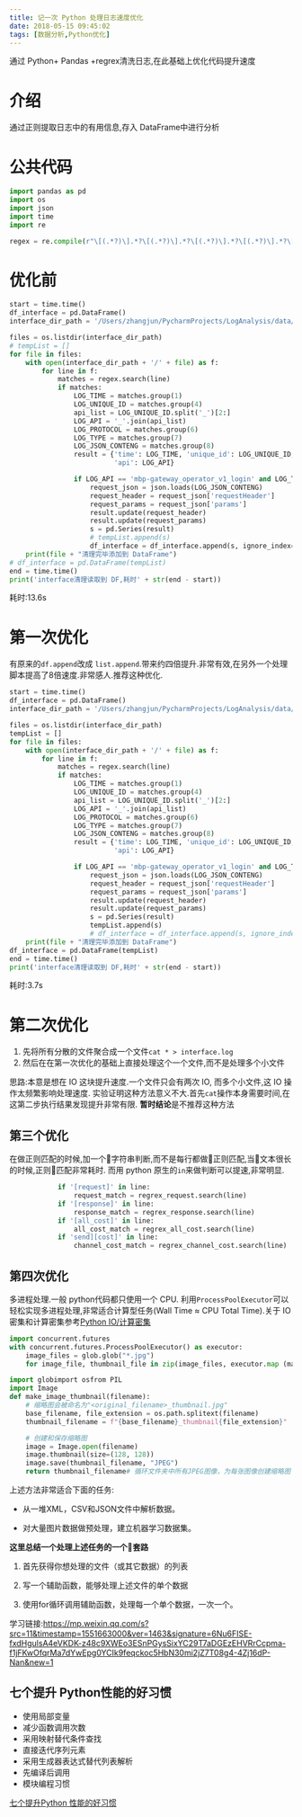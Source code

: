 ```yaml
---
title: 记一次 Python 处理日志速度优化
date: 2018-05-15 09:45:02
tags: [数据分析,Python优化]
---
```

通过 Python+ Pandas +regrex清洗日志,在此基础上优化代码提升速度<!--more-->

# 介绍
通过正则提取日志中的有用信息,存入 DataFrame中进行分析

# 公共代码
```Python
import pandas as pd
import os
import json
import time
import re

regex = re.compile(r"\[(.*?)\].*?\[(.*?)\].*?\[(.*?)\].*?\[(.*?)\].*?\[(.*?)\].*?\[(.*?)\].*?\[(.*?)\].*?(\{.*\})")
```

# 优化前
```python
start = time.time()
df_interface = pd.DataFrame()
interface_dir_path = '/Users/zhangjun/PycharmProjects/LogAnalysis/data/gateway_hour/interface'

files = os.listdir(interface_dir_path)
# tempList = []
for file in files:
    with open(interface_dir_path + '/' + file) as f:
        for line in f:
            matches = regex.search(line)
            if matches:
                LOG_TIME = matches.group(1)
                LOG_UNIQUE_ID = matches.group(4)
                api_list = LOG_UNIQUE_ID.split('_')[2:]
                LOG_API = '_'.join(api_list)
                LOG_PROTOCOL = matches.group(6)
                LOG_TYPE = matches.group(7)
                LOG_JSON_CONTENG = matches.group(8)
                result = {'time': LOG_TIME, 'unique_id': LOG_UNIQUE_ID, 'protocol': LOG_PROTOCOL, 'type': LOG_TYPE,
                          'api': LOG_API}

                if LOG_API == 'mbp-gateway_operator_v1_login' and LOG_TYPE == 'request':
                    request_json = json.loads(LOG_JSON_CONTENG)
                    request_header = request_json['requestHeader']
                    request_params = request_json['params']
                    result.update(request_header)
                    result.update(request_params)
                    s = pd.Series(result)
                    # tempList.append(s)
                    df_interface = df_interface.append(s, ignore_index=True)
    print(file + "清理完毕添加到 DataFrame")
# df_interface = pd.DataFrame(tempList)
end = time.time()
print('interface清理读取到 DF,耗时' + str(end - start))
```
耗时:13.6s

# 第一次优化
有原来的`df.append`改成 `list.append`.带来约四倍提升.非常有效,在另外一个处理脚本提高了8倍速度.非常感人.推荐这种优化.
```python
start = time.time()
df_interface = pd.DataFrame()
interface_dir_path = '/Users/zhangjun/PycharmProjects/LogAnalysis/data/gateway_hour/interface'

files = os.listdir(interface_dir_path)
tempList = []
for file in files:
    with open(interface_dir_path + '/' + file) as f:
        for line in f:
            matches = regex.search(line)
            if matches:
                LOG_TIME = matches.group(1)
                LOG_UNIQUE_ID = matches.group(4)
                api_list = LOG_UNIQUE_ID.split('_')[2:]
                LOG_API = '_'.join(api_list)
                LOG_PROTOCOL = matches.group(6)
                LOG_TYPE = matches.group(7)
                LOG_JSON_CONTENG = matches.group(8)
                result = {'time': LOG_TIME, 'unique_id': LOG_UNIQUE_ID, 'protocol': LOG_PROTOCOL, 'type': LOG_TYPE,
                          'api': LOG_API}

                if LOG_API == 'mbp-gateway_operator_v1_login' and LOG_TYPE == 'request':
                    request_json = json.loads(LOG_JSON_CONTENG)
                    request_header = request_json['requestHeader']
                    request_params = request_json['params']
                    result.update(request_header)
                    result.update(request_params)
                    s = pd.Series(result)
                    tempList.append(s)
                    # df_interface = df_interface.append(s, ignore_index=True)
    print(file + "清理完毕添加到 DataFrame")
df_interface = pd.DataFrame(tempList)
end = time.time()
print('interface清理读取到 DF,耗时' + str(end - start))

```
耗时:3.7s

# 第二次优化
1. 先将所有分散的文件聚合成一个文件`cat * > interface.log`
2. 然后在在第一次优化的基础上直接处理这个一个文件,而不是处理多个小文件

思路:本意是想在 IO 这块提升速度.一个文件只会有两次 IO, 而多个小文件,这 IO 操作太频繁影响处理速度.
实验证明这种方法意义不大.首先`cat`操作本身需要时间,在这第二步执行结果发现提升非常有限.
**暂时结论**是不推荐这种方法

## 第三个优化
在做正则匹配的时候,加一个字符串判断,而不是每行都做正则匹配,当文本很长的时候,正则匹配非常耗时.
而用 python 原生的`in`来做判断可以提速,非常明显.
```python
            if '[request]' in line:
                request_match = regrex_request.search(line)
            if '[response]' in line:
                response_match = regrex_response.search(line)
            if '[all_cost]' in line:
                all_cost_match = regrex_all_cost.search(line)
            if 'send][cost]' in line:
                channel_cost_match = regrex_channel_cost.search(line)
```


## 第四次优化

多进程处理.一般 python代码都只使用一个 CPU. 利用`ProcessPoolExecutor`可以轻松实现多进程处理,非常适合计算型任务(Wall Time ≈ CPU Total Time).关于 IO 密集和计算密集参考[Python IO/计算密集](https://zjsnowman.com/2017/09/25/jupyter-%E4%BD%BF%E7%94%A8%E5%A4%87%E6%B3%A8/#%E9%AD%94%E6%B3%95%E5%91%BD%E4%BB%A4)

```python
import concurrent.futures
with concurrent.futures.ProcessPoolExecutor() as executor:
    image_files = glob.glob("*.jpg")
    for image_file, thumbnail_file in zip(image_files, executor.map (make_image_thumbnail, image_files)):  

import globimport osfrom PIL 
import Image
def make_image_thumbnail(filename):
    # 缩略图会被命名为"<original_filename>_thumbnail.jpg"
    base_filename, file_extension = os.path.splitext(filename)
    thumbnail_filename = f"{base_filename}_thumbnail{file_extension}"

    # 创建和保存缩略图
    image = Image.open(filename)
    image.thumbnail(size=(128, 128))
    image.save(thumbnail_filename, "JPEG")    
    return thumbnail_filename# 循环文件夹中所有JPEG图像，为每张图像创建缩略图
```

上述方法非常适合下面的任务:

- 从一堆XML，CSV和JSON文件中解析数据。

- 对大量图片数据做预处理，建立机器学习数据集。

**这里总结一个处理上述任务的一个套路**
1. 首先获得你想处理的文件（或其它数据）的列表

2. 写一个辅助函数，能够处理上述文件的单个数据

3. 使用for循环调用辅助函数，处理每一个单个数据，一次一个。

学习链接:<https://mp.weixin.qq.com/s?src=11&timestamp=1551663000&ver=1463&signature=6Nu6FISE-fxdHgulsA4eVKDK-z48c9XWEo3ESnPGysSixYC29T7aDGEzEHVRrCcpma-f1jFKwOfqrMa7dYwEpg0YCIk9feqckoc5HbN30mi2jZ7T08g4-4Zj16dP-Nan&new=1>

## 七个提升 Python性能的好习惯

- 使用局部变量
- 减少函数调用次数
- 采用映射替代条件查找
- 直接迭代序列元素
- 采用生成器表达式替代列表解析
- 先编译后调用
- 模块编程习惯

[七个提升Python 性能的好习惯](https://mp.weixin.qq.com/s/lH_B3BFBrmzuKZp7djoxOA)
